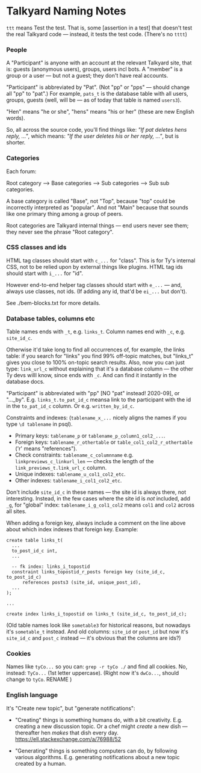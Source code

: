 Talkyard Naming Notes
==========================

`ttt` means Test the test. That is, some [assertion in a test] that doesn't test
the real Talkyard code — instead, it tests the test code. (There's no `tttt`)


### People

A "Participant" is anyone with an account at the relevant Talkyard site,
that is: guests (anonymous users), groups, users incl bots.
A "member" is a group or a user — but not a guest; they don't have real accounts.

"Participant" is abbreviated by "Pat". (Not "pp" or "pps" — should change
all "pp" to "pat".) For example, `pats_t` is the database table with all users,
groups, guests  (well, will be — as of today that table is named `users3`).

"Hen" means "he or she", "hens" means "his or her" (these are new English words).

So, all across the source code, you'll find things like:
*"If pat deletes hens reply, ..."*, which means:
*"If the user deletes his or her reply, ..."*, but is shorter.


### Categories

Each forum:

Root category —> Base categories —> Sub categories —> Sub sub categories.

A base category is called "Base", not "Top", because "top" could be
incorrectly interpreted as "popular". And not "Main" because that sounds
like one primary thing among a group of peers.

Root categories are Talkyard internal things — end users never see them;
they never see the phrase "Root category".



### CSS classes and ids

HTML tag classes should start with `c_...` for "class". This is for Ty's
internal CSS, not to be relied upon by external things like plugins.
HTML tag ids should start with `i_...` for "id".

However end-to-end helper tag classes should start with `e_...`
— and, always use classes, not ids. (If adding any id, that'd be `ei_...` but don't).

See ./bem-blocks.txt for more details.


### Database tables, columns etc

Table names ends with `_t`, e.g. `links_t`.
Column names end with `_c`, e.g. `site_id_c`.

Otherwise it'd take long to find all occurrences of, for example, the links table:
if you search for "links" you find 99% off-topic matches,
but "links_t" gives you close to 100% on-topic search results.
Also, now you can just type: `link_url_c` without explaining that
it's a database column — the other Ty devs willl know,
since ends with `_c`. And can find it instantly in the database docs.

"Participant" is abbreviated with "pp" [NO "pat" instead! 2020-09],
or "..._by".  E.g. `links_t.to_pat_id_c` meansa link to the participant
 with the id in the `to_pat_id_c` column.  Or e.g. `written_by_id_c`.

Constraints and indexes: (`tablename_x_...` nicely aligns the names if you
type `\d tablename` in psql).

 - Primary keys: `tablename_p` or `tablename_p_column1_col2_...`.
 - Foreign keys: `tablename_r_othertable` or `table_col1_col2_r_othertable`
   ('r' means "references").
 - Check constraints: `tablename_c_columnname` e.g. `linkpreviews_c_linkurl_len` — checks the
   length of the `link_previews_t.link_url_c` column.
 - Unique indexes: `tablename_u_col1_col2_etc`.
 - Other indexes: `tablename_i_col1_col2_etc`.

Don't include `site_id_c` in these names — the site id is always there, not interesting.
Instead, in the few cases where the site id is _not_ included, add `_g`,
for "global" index: `tablename_i_g_col1_col2` means `col1` and `col2` across all sites.


When adding a foreign key, always include a comment on the line above
about which index indexes that foreign key. Example:

```
create table links_t(
  ...
  to_post_id_c int,
  ...

  -- fk index: links_i_topostid
  constraint links_topostid_r_posts foreign key (site_id_c, to_post_id_c)
      references posts3 (site_id, unique_post_id),
  ...
);

...

create index links_i_topostid on links_t (site_id_c, to_post_id_c);
```

(Old table names look like `sometable3` for historical reasons,
but nowadays it's `sometable_t` instead.
And old columns: `site_id` or `post_id` but now it's `site_id_c` and `post_c` instead
— it's obvious that the columns are ids?)



### Cookies

Names like `tyCo...` so you can: `grep -r tyCo ./` and find all cookies.
No, instead: `TyCo...` (1st letter uppercase).
(Right now it's `dwCo...`, should change to `tyCo`. RENAME )



### English language

It's "Create new topic", but "generate notifications":

- "Creating" things is something humans do, with a bit creativity. E.g. creating
  a new discussion topic. Or a chef might *create* a new dish — thereafter hen *makes*
  that dish every day. https://ell.stackexchange.com/a/76988/52

- "Generating" things is something computers can do, by following various algorithms.
  E.g. generating notifications about a new topic created by a human.

